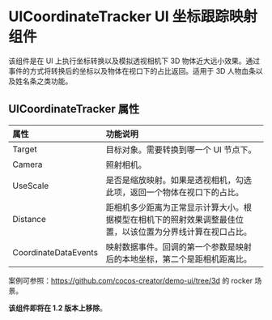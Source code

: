 # UICoordinateTracker UI 坐标跟踪映射组件

该组件是在 UI 上执行坐标转换以及模拟透视相机下 3D 物体近大远小效果。通过事件的方式将转换后的坐标以及物体在视口下的占比返回。适用于 3D 人物血条以及姓名条之类功能。

## UICoordinateTracker 属性

| 属性                 | 功能说明             |
| :--------------      | :----------        |
| Target               | 目标对象。需要转换到哪一个 UI 节点下。 |
| Camera               | 照射相机。 |
| UseScale               | 是否是缩放映射。如果是透视相机，勾选此项，返回一个物体在视口下的占比。 |
| Distance               | 距相机多少距离为正常显示计算大小。根据模型在相机下的照射效果调整最佳位置，以该位置为分界线计算在视口占比。 |
| CoordinateDataEvents               | 映射数据事件。回调的第一个参数是映射后的本地坐标，第二个是距相机距离比。 |

案例可参照：https://github.com/cocos-creator/demo-ui/tree/3d 的 rocker 场景。

**该组件即将在 1.2 版本上移除**。
